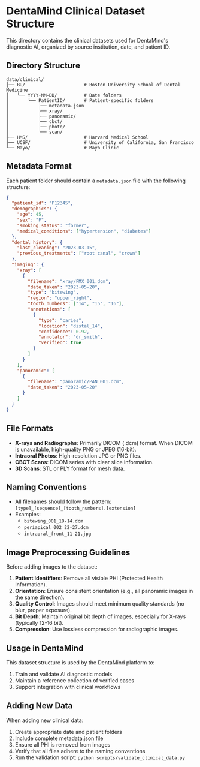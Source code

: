 # DentaMind Clinical Dataset Structure

This directory contains the clinical datasets used for DentaMind's diagnostic AI, organized by source institution, date, and patient ID.

## Directory Structure

```
data/clinical/
├── BU/                      # Boston University School of Dental Medicine
│   └── YYYY-MM-DD/          # Date folders
│       └── PatientID/       # Patient-specific folders
│           ├── metadata.json
│           ├── xray/
│           ├── panoramic/
│           ├── cbct/
│           ├── photo/
│           └── scan/
├── HMS/                     # Harvard Medical School
├── UCSF/                    # University of California, San Francisco
└── Mayo/                    # Mayo Clinic
```

## Metadata Format

Each patient folder should contain a `metadata.json` file with the following structure:

```json
{
  "patient_id": "P12345",
  "demographics": {
    "age": 45,
    "sex": "F",
    "smoking_status": "former",
    "medical_conditions": ["hypertension", "diabetes"]
  },
  "dental_history": {
    "last_cleaning": "2023-03-15",
    "previous_treatments": ["root canal", "crown"]
  },
  "imaging": {
    "xray": [
      {
        "filename": "xray/FMX_001.dcm",
        "date_taken": "2023-05-20",
        "type": "bitewing",
        "region": "upper_right",
        "tooth_numbers": ["14", "15", "16"],
        "annotations": [
          {
            "type": "caries",
            "location": "distal_14",
            "confidence": 0.92,
            "annotator": "dr_smith",
            "verified": true
          }
        ]
      }
    ],
    "panoramic": [
      {
        "filename": "panoramic/PAN_001.dcm",
        "date_taken": "2023-05-20"
      }
    ]
  }
}
```

## File Formats

- **X-rays and Radiographs**: Primarily DICOM (.dcm) format. When DICOM is unavailable, high-quality PNG or JPEG (16-bit).
- **Intraoral Photos**: High-resolution JPG or PNG files.
- **CBCT Scans**: DICOM series with clear slice information.
- **3D Scans**: STL or PLY format for mesh data.

## Naming Conventions

- All filenames should follow the pattern: `[type]_[sequence]_[tooth_numbers].[extension]`
- Examples:
  - `bitewing_001_18-14.dcm`
  - `periapical_002_22-27.dcm`
  - `intraoral_front_11-21.jpg`

## Image Preprocessing Guidelines

Before adding images to the dataset:

1. **Patient Identifiers**: Remove all visible PHI (Protected Health Information).
2. **Orientation**: Ensure consistent orientation (e.g., all panoramic images in the same direction).
3. **Quality Control**: Images should meet minimum quality standards (no blur, proper exposure).
4. **Bit Depth**: Maintain original bit depth of images, especially for X-rays (typically 12-16 bit).
5. **Compression**: Use lossless compression for radiographic images.

## Usage in DentaMind

This dataset structure is used by the DentaMind platform to:

1. Train and validate AI diagnostic models
2. Maintain a reference collection of verified cases
3. Support integration with clinical workflows

## Adding New Data

When adding new clinical data:

1. Create appropriate date and patient folders
2. Include complete metadata.json file
3. Ensure all PHI is removed from images
4. Verify that all files adhere to the naming conventions
5. Run the validation script: `python scripts/validate_clinical_data.py` 